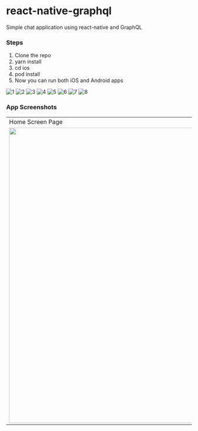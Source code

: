 # react-native-graphql
Simple chat application using react-native and GraphQL
### Steps
1. Clone the repo
2. yarn install
3. cd ios
4. pod install
5. Now you can run both iOS and Android apps


![1](https://user-images.githubusercontent.com/19740478/138288066-dd2d69da-4482-4227-894f-6190fcff774a.png)
![2](https://user-images.githubusercontent.com/19740478/138288143-8df6d531-f7e0-4bb4-aa8e-4f6a4b460de5.png)
![3](https://user-images.githubusercontent.com/19740478/138288160-8418a613-9493-4332-8f58-10a3278274d6.png)
![4](https://user-images.githubusercontent.com/19740478/138288167-f8f7a4c7-5f1a-4d4d-83f9-839f28a90f2a.png)
![5](https://user-images.githubusercontent.com/19740478/138288176-be170dab-4ff9-49e5-8bad-efa688220321.png)
![6](https://user-images.githubusercontent.com/19740478/138288186-b03501e9-4a0c-4129-82f6-47e077cccda2.png)
![7](https://user-images.githubusercontent.com/19740478/138288190-7a30e85f-254d-409d-83f7-8148e1df2ce0.png)
![8](https://user-images.githubusercontent.com/19740478/138288201-2c051f41-9309-43cc-a23d-30d9debb8d2a.png)


### App Screenshots
<table>
  <tr>
    <td>Home Screen Page</td>
    <td>Pull Refresh</td>
    <td>Infinite Scrolling</td>
  </tr>
  <tr>
    <td>
      <img src="https://user-images.githubusercontent.com/19740478/175801912-5c20bbce-bbf6-48f4-ba61-19cc2c425b98.png" width=600 height=800>
    </td>
    <td> <img src="https://user-images.githubusercontent.com/19740478/175801912-5c20bbce-bbf6-48f4-ba61-19cc2c425b98.png" width=600 height=800></td>
    <td> <img src="https://user-images.githubusercontent.com/19740478/175801912-5c20bbce-bbf6-48f4-ba61-19cc2c425b98.png" width=600 height=800></td>
  </tr>
</table>
